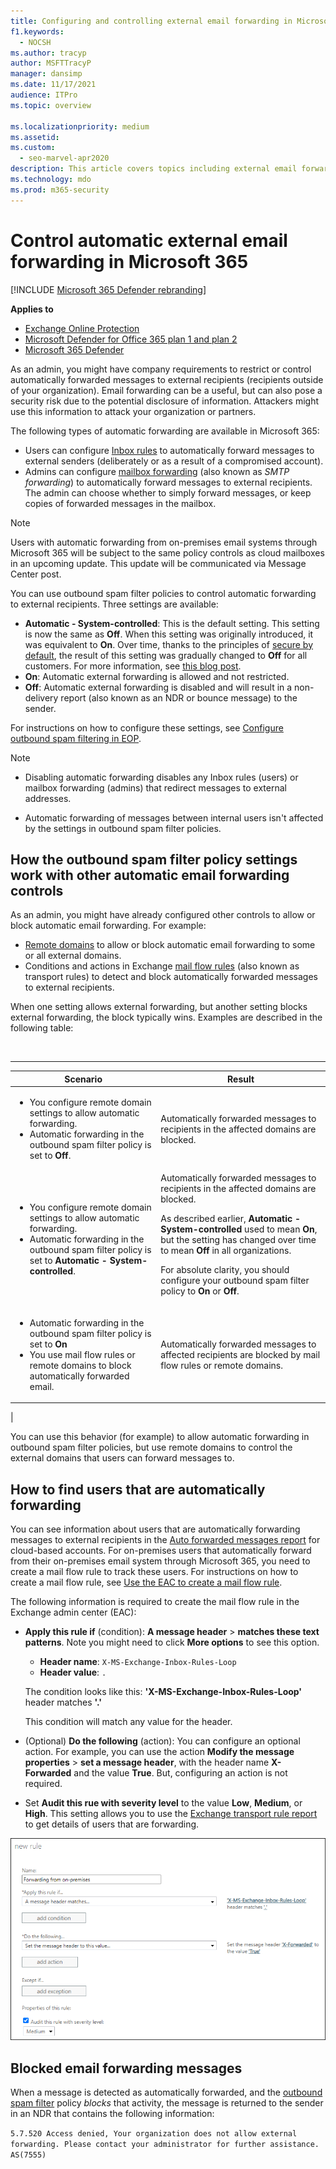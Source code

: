 ```yaml
---
title: Configuring and controlling external email forwarding in Microsoft 365.
f1.keywords: 
  - NOCSH
ms.author: tracyp
author: MSFTTracyP
manager: dansimp
ms.date: 11/17/2021
audience: ITPro
ms.topic: overview

ms.localizationpriority: medium
ms.assetid: 
ms.custom: 
  - seo-marvel-apr2020
description: This article covers topics including external email forwarding, Automatic forwarding, 5.7.520 Access Denied messages, disabling external forwarding, 'Your administrator has disabled external forwarding' messages, as well as outbound anti-spam policy.
ms.technology: mdo
ms.prod: m365-security
---
```


# Control automatic external email forwarding in Microsoft 365

[!INCLUDE [Microsoft 365 Defender rebranding](../includes/microsoft-defender-for-office.md)]

**Applies to**
- [Exchange Online Protection](exchange-online-protection-overview.md)
- [Microsoft Defender for Office 365 plan 1 and plan 2](defender-for-office-365.md)
- [Microsoft 365 Defender](../defender/microsoft-365-defender.md)

As an admin, you might have company requirements to restrict or control automatically forwarded messages to external recipients (recipients outside of your organization). Email forwarding can be a useful, but can also pose a security risk due to the potential disclosure of information. Attackers might use this information to attack your organization or partners.

The following types of automatic forwarding are available in Microsoft 365:

- Users can configure [Inbox rules](https://support.microsoft.com/office/c24f5dea-9465-4df4-ad17-a50704d66c59) to automatically forward messages to external senders (deliberately or as a result of a compromised account).
- Admins can configure [mailbox forwarding](/exchange/recipients-in-exchange-online/manage-user-mailboxes/configure-email-forwarding) (also known as _SMTP forwarding_) to automatically forward messages to external recipients. The admin can choose whether to simply forward messages, or keep copies of forwarded messages in the mailbox.

> [!NOTE]
> Users with automatic forwarding from on-premises email systems through Microsoft 365 will be subject to the same policy controls as cloud mailboxes in an upcoming update. This update will be communicated via Message Center post.

You can use outbound spam filter policies to control automatic forwarding to external recipients. Three settings are available:

- **Automatic - System-controlled**: This is the default setting. This setting is now the same as **Off**. When this setting was originally introduced, it was equivalent to **On**. Over time, thanks to the principles of [secure by default](secure-by-default.md), the result of this setting was gradually changed to **Off** for all customers. For more information, see [this blog post](https://techcommunity.microsoft.com/t5/exchange-team-blog/all-you-need-to-know-about-automatic-email-forwarding-in/ba-p/2074888). 
- **On**: Automatic external forwarding is allowed and not restricted.
- **Off**: Automatic external forwarding is disabled and will result in a non-delivery report (also known as an NDR or bounce message) to the sender.

For instructions on how to configure these settings, see [Configure outbound spam filtering in EOP](configure-the-outbound-spam-policy.md).

> [!NOTE]
>
> - Disabling automatic forwarding disables any Inbox rules (users) or mailbox forwarding (admins) that redirect messages to external addresses.
>
> - Automatic forwarding of messages between internal users isn't affected by the settings in outbound spam filter policies.


## How the outbound spam filter policy settings work with other automatic email forwarding controls

As an admin, you might have already configured other controls to allow or block automatic email forwarding. For example:

- [Remote domains](/exchange/mail-flow-best-practices/remote-domains/remote-domains) to allow or block automatic email forwarding to some or all external domains.
- Conditions and actions in Exchange [mail flow rules](/exchange/security-and-compliance/mail-flow-rules/mail-flow-rules) (also known as transport rules) to detect and block automatically forwarded messages to external recipients.

When one setting allows external forwarding, but another setting blocks external forwarding, the block typically wins. Examples are described in the following table:

<br>

****

|Scenario|Result|
|---|---|
|<ul><li>You configure remote domain settings to allow automatic forwarding.</li><li>Automatic forwarding in the outbound spam filter policy is set to **Off**.</li></ul>|Automatically forwarded messages to recipients in the affected domains are blocked.|
|<ul><li>You configure remote domain settings to allow automatic forwarding.</li><li>Automatic forwarding in the outbound spam filter policy is set to **Automatic - System-controlled**.</li></ul>|Automatically forwarded messages to recipients in the affected domains are blocked. <p> As described earlier, **Automatic - System-controlled** used to mean **On**, but the setting has changed over time to mean **Off** in all organizations. <p> For absolute clarity, you should configure your outbound spam filter policy to **On** or **Off**.|
|<ul><li>Automatic forwarding in the outbound spam filter policy is set to **On**</li><li>You use mail flow rules or remote domains to block automatically forwarded email.</li></ul>|Automatically forwarded messages to affected recipients are blocked by mail flow rules or remote domains.|
|

You can use this behavior (for example) to allow automatic forwarding in outbound spam filter policies, but use remote domains to control the external domains that users can forward messages to.

## How to find users that are automatically forwarding

You can see information about users that are automatically forwarding messages to external recipients in the [Auto forwarded messages report](/exchange/monitoring/mail-flow-reports/mfr-auto-forwarded-messages-report) for cloud-based accounts. For on-premises users that automatically forward from their on-premises email system through Microsoft 365, you need to create a mail flow rule to track these users. For instructions on how to create a mail flow rule, see [Use the EAC to create a mail flow rule](/exchange/security-and-compliance/mail-flow-rules/manage-mail-flow-rules#use-the-eac-to-create-a-mail-flow-rule).

The following information is required to create the mail flow rule in the Exchange admin center (EAC):

- **Apply this rule if** (condition): **A message header** \> **matches these text patterns**. Note you might need to click **More options** to see this option.
  - **Header name**: `X-MS-Exchange-Inbox-Rules-Loop`
  - **Header value**: `.`

  The condition looks like this: **'X-MS-Exchange-Inbox-Rules-Loop'** header matches **'.'**

  This condition will match any value for the header.

- (Optional) **Do the following** (action): You can configure an optional action. For example, you can use the action **Modify the message properties** \> **set a message header**, with the header name **X-Forwarded** and the value **True**. But, configuring an action is not required.
- Set **Audit this rue with severity level** to the value **Low**, **Medium**, or **High**. This setting allows you to use the [Exchange transport rule report](view-email-security-reports.md#exchange-transport-rule-report) to get details of users that are forwarding.

![Mail flow rule properties in the EAC for a rule to identify forwarded messages.](../../media/mail-flow-rule-for-forwarded-messages.png)

## Blocked email forwarding messages

When a message is detected as automatically forwarded, and the [outbound spam filter](configure-the-outbound-spam-policy.md) policy *blocks* that activity, the message is returned to the sender in an NDR that contains the following information:

`5.7.520 Access denied, Your organization does not allow external forwarding. Please contact your administrator for further assistance. AS(7555)`
